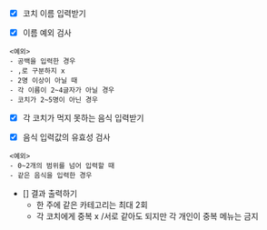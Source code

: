 - [x] 코치 이름 입력받기

- [x] 이름 예외 검사
```
<예외>
- 공백을 입력한 경우
- ,로 구분하지 x
- 2명 이상이 아닐 때
- 각 이름이 2~4글자가 아닐 경우
- 코치가 2~5명이 아닌 경우
```

- [x] 각 코치가 먹지 못하는 음식 입력받기

- [x] 음식 입력값의 유효성 검사
```
<예외>
- 0~2개의 범위를 넘어 입력할 때
- 같은 음식을 입력한 경우
```


- [] 결과 출력하기
  - 한 주에 같은 카테고리는 최대 2회
  - 각 코치에게 중복 x /서로 같아도 되지만 각 개인이 중복 메뉴는 금지
